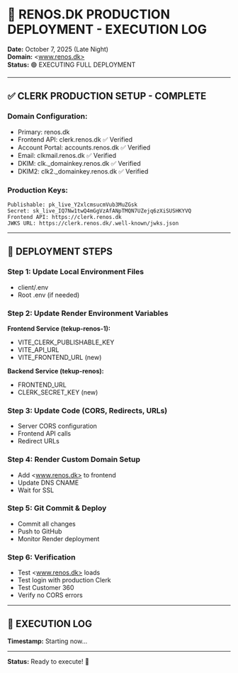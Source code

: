 # 🚀 RENOS.DK PRODUCTION DEPLOYMENT - EXECUTION LOG

**Date:** October 7, 2025 (Late Night)  
**Domain:** <www.renos.dk>  
**Status:** 🟢 EXECUTING FULL DEPLOYMENT

---

## ✅ CLERK PRODUCTION SETUP - COMPLETE

### **Domain Configuration:**
- Primary: renos.dk
- Frontend API: clerk.renos.dk ✅ Verified
- Account Portal: accounts.renos.dk ✅ Verified
- Email: clkmail.renos.dk ✅ Verified
- DKIM: clk._domainkey.renos.dk ✅ Verified
- DKIM2: clk2._domainkey.renos.dk ✅ Verified

### **Production Keys:**
```
Publishable: pk_live_Y2xlcmsucmVub3MuZGsk
Secret: sk_live_IQ7Nw1twQ4mGgVzAfANpTMQN7UZejq6zXiSUSHKYVQ
Frontend API: https://clerk.renos.dk
JWKS URL: https://clerk.renos.dk/.well-known/jwks.json
```

---

## 🔧 DEPLOYMENT STEPS

### **Step 1: Update Local Environment Files**
- client/.env
- Root .env (if needed)

### **Step 2: Update Render Environment Variables**
**Frontend Service (tekup-renos-1):**
- VITE_CLERK_PUBLISHABLE_KEY
- VITE_API_URL
- VITE_FRONTEND_URL (new)

**Backend Service (tekup-renos):**
- FRONTEND_URL
- CLERK_SECRET_KEY (new)

### **Step 3: Update Code (CORS, Redirects, URLs)**
- Server CORS configuration
- Frontend API calls
- Redirect URLs

### **Step 4: Render Custom Domain Setup**
- Add <www.renos.dk> to frontend
- Update DNS CNAME
- Wait for SSL

### **Step 5: Git Commit & Deploy**
- Commit all changes
- Push to GitHub
- Monitor Render deployment

### **Step 6: Verification**
- Test <www.renos.dk> loads
- Test login with production Clerk
- Test Customer 360
- Verify no CORS errors

---

## 📝 EXECUTION LOG

**Timestamp:** Starting now...

---

**Status:** Ready to execute! 🎯
